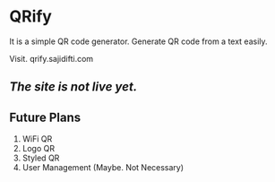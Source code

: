 # QRify

It is a simple QR code generator. Generate QR code from a text easily.

Visit. qrify.sajidifti.com

## *The site is not live yet.*

## Future Plans

1. WiFi QR
2. Logo QR
4. Styled QR
5. User Management (Maybe. Not Necessary)
